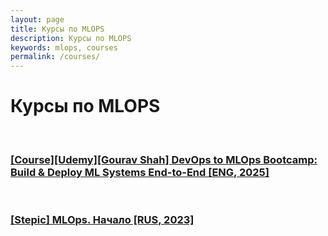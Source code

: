 ```yaml
---
layout: page
title: Курсы по MLOPS
description: Курсы по MLOPS
keywords: mlops, courses
permalink: /courses/
---
```


# Курсы по MLOPS

<br/>

### [[Course][Udemy][Gourav Shah] DevOps to MLOps Bootcamp: Build & Deploy ML Systems End-to-End [ENG, 2025]](/courses/devops-to-mlops-bootcamp/)

<br/>

### [[Stepic] MLOps. Начало [RUS, 2023]](/courses/stepik-mlops-beginning/)
